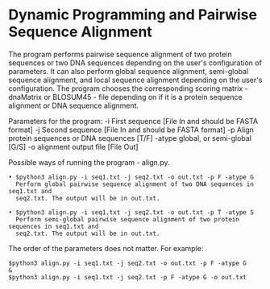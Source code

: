 # Dynamic Programming and Pairwise Sequence Alignment

The program performs pairwise sequence alignment of two protein sequences or two DNA sequences depending on the user's configuration of parameters. It can also perform global sequence alignment,  semi-global sequence alignment, and local sequence alignment depending on the user's configuration. The program chooses the corresponding scoring matrix - dnaMatrix or BLOSUM45 - file depending on if it is a protein sequence alignment or DNA sequence alignment.

  Parameters for the program:
    -i First sequence [File In and should be FASTA format]
    -j Second sequence [File In and should be FASTA format]
    -p Align protein sequences or DNA sequences [T/F]
    -atype global, or semi-global [G/S]
    -o alignment output file [File Out]

  Possible ways of running the program - align.py. 
  
    • $python3 align.py -i seq1.txt -j seq2.txt -o out.txt -p F -atype G
      Perform global pairwise sequence alignment of two DNA sequences in seq1.txt and
      seq2.txt. The output will be in out.txt.

    • $python3 align.py -i seq1.txt -j seq2.txt -o out.txt -p T -atype S
      Perform semi-global pairwise sequence alignment of two protein sequences in seq1.txt and
      seq2.txt. The output will be in out.txt.

  The order of the parameters does not matter. For example:
    
    $python3 align.py -i seq1.txt -j seq2.txt -o out.txt -p F -atype G
    &
    $python3 align.py -i seq1.txt -j seq2.txt -p F -atype G -o out.txt
